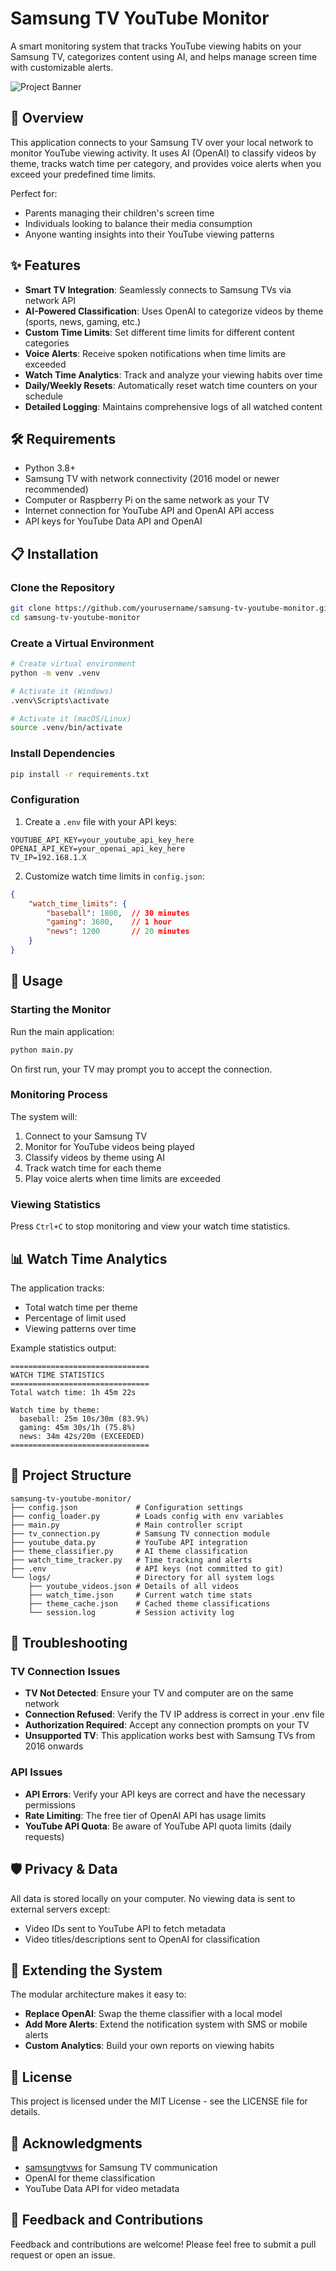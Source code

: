 # Samsung TV YouTube Monitor

A smart monitoring system that tracks YouTube viewing habits on your Samsung TV, categorizes content using AI, and helps manage screen time with customizable alerts.

![Project Banner](https://via.placeholder.com/800x400?text=Samsung+TV+YouTube+Monitor)

## 📌 Overview

This application connects to your Samsung TV over your local network to monitor YouTube viewing activity. It uses AI (OpenAI) to classify videos by theme, tracks watch time per category, and provides voice alerts when you exceed your predefined time limits.

Perfect for:
- Parents managing their children's screen time
- Individuals looking to balance their media consumption
- Anyone wanting insights into their YouTube viewing patterns

## ✨ Features

- **Smart TV Integration**: Seamlessly connects to Samsung TVs via network API
- **AI-Powered Classification**: Uses OpenAI to categorize videos by theme (sports, news, gaming, etc.)
- **Custom Time Limits**: Set different time limits for different content categories
- **Voice Alerts**: Receive spoken notifications when time limits are exceeded
- **Watch Time Analytics**: Track and analyze your viewing habits over time
- **Daily/Weekly Resets**: Automatically reset watch time counters on your schedule
- **Detailed Logging**: Maintains comprehensive logs of all watched content

## 🛠️ Requirements

- Python 3.8+
- Samsung TV with network connectivity (2016 model or newer recommended)
- Computer or Raspberry Pi on the same network as your TV
- Internet connection for YouTube API and OpenAI API access
- API keys for YouTube Data API and OpenAI

## 📋 Installation

### Clone the Repository

```bash
git clone https://github.com/yourusername/samsung-tv-youtube-monitor.git
cd samsung-tv-youtube-monitor
```

### Create a Virtual Environment

```bash
# Create virtual environment
python -m venv .venv

# Activate it (Windows)
.venv\Scripts\activate

# Activate it (macOS/Linux)
source .venv/bin/activate
```

### Install Dependencies

```bash
pip install -r requirements.txt
```

### Configuration

1. Create a `.env` file with your API keys:

```
YOUTUBE_API_KEY=your_youtube_api_key_here
OPENAI_API_KEY=your_openai_api_key_here
TV_IP=192.168.1.X
```

2. Customize watch time limits in `config.json`:

```json
{
    "watch_time_limits": {
        "baseball": 1800,  // 30 minutes
        "gaming": 3600,    // 1 hour
        "news": 1200       // 20 minutes
    }
}
```

## 🚀 Usage

### Starting the Monitor

Run the main application:

```bash
python main.py
```

On first run, your TV may prompt you to accept the connection.

### Monitoring Process

The system will:
1. Connect to your Samsung TV
2. Monitor for YouTube videos being played
3. Classify videos by theme using AI
4. Track watch time for each theme
5. Play voice alerts when time limits are exceeded

### Viewing Statistics

Press `Ctrl+C` to stop monitoring and view your watch time statistics.

## 📊 Watch Time Analytics

The application tracks:
- Total watch time per theme
- Percentage of limit used
- Viewing patterns over time

Example statistics output:
```
===============================
WATCH TIME STATISTICS
===============================
Total watch time: 1h 45m 22s

Watch time by theme:
  baseball: 25m 10s/30m (83.9%)
  gaming: 45m 30s/1h (75.8%)
  news: 34m 42s/20m (EXCEEDED)
===============================
```

## 📁 Project Structure

```
samsung-tv-youtube-monitor/
├── config.json             # Configuration settings
├── config_loader.py        # Loads config with env variables
├── main.py                 # Main controller script
├── tv_connection.py        # Samsung TV connection module
├── youtube_data.py         # YouTube API integration
├── theme_classifier.py     # AI theme classification
├── watch_time_tracker.py   # Time tracking and alerts
├── .env                    # API keys (not committed to git)
└── logs/                   # Directory for all system logs
    ├── youtube_videos.json # Details of all videos
    ├── watch_time.json     # Current watch time stats
    ├── theme_cache.json    # Cached theme classifications
    └── session.log         # Session activity log
```

## 🔧 Troubleshooting

### TV Connection Issues

- **TV Not Detected**: Ensure your TV and computer are on the same network
- **Connection Refused**: Verify the TV IP address is correct in your .env file
- **Authorization Required**: Accept any connection prompts on your TV
- **Unsupported TV**: This application works best with Samsung TVs from 2016 onwards

### API Issues

- **API Errors**: Verify your API keys are correct and have the necessary permissions
- **Rate Limiting**: The free tier of OpenAI API has usage limits
- **YouTube API Quota**: Be aware of YouTube API quota limits (daily requests)

## 🛡️ Privacy & Data

All data is stored locally on your computer. No viewing data is sent to external servers except:
- Video IDs sent to YouTube API to fetch metadata
- Video titles/descriptions sent to OpenAI for classification

## 🔄 Extending the System

The modular architecture makes it easy to:

- **Replace OpenAI**: Swap the theme classifier with a local model
- **Add More Alerts**: Extend the notification system with SMS or mobile alerts
- **Custom Analytics**: Build your own reports on viewing habits

## 📜 License

This project is licensed under the MIT License - see the LICENSE file for details.

## 🙏 Acknowledgments

- [samsungtvws](https://github.com/xchwarze/samsung-tv-ws-api) for Samsung TV communication
- OpenAI for theme classification
- YouTube Data API for video metadata

## 📣 Feedback and Contributions

Feedback and contributions are welcome! Please feel free to submit a pull request or open an issue.
